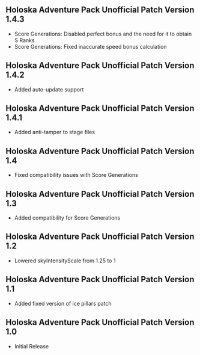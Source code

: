## Holoska Adventure Pack Unofficial Patch Version 1.4.3

- Score Generations: Disabled perfect bonus and the need for it to obtain S Ranks
- Score Generations: Fixed inaccurate speed bonus calculation

## Holoska Adventure Pack Unofficial Patch Version 1.4.2

- Added auto-update support

## Holoska Adventure Pack Unofficial Patch Version 1.4.1

- Added anti-tamper to stage files

## Holoska Adventure Pack Unofficial Patch Version 1.4

- Fixed compatibility issues with Score Generations

## Holoska Adventure Pack Unofficial Patch Version 1.3

- Added compatibility for Score Generations

## Holoska Adventure Pack Unofficial Patch Version 1.2

- Lowered skyIntensityScale from 1.25 to 1

## Holoska Adventure Pack Unofficial Patch Version 1.1

- Added fixed version of ice pillars patch

## Holoska Adventure Pack Unofficial Patch Version 1.0

- Initial Release